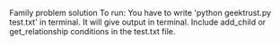 Family problem solution
To run:
You have to write 'python geektrust.py test.txt' in terminal. It will give output in terminal. Include add_child or get_relationship conditions in the test.txt file.